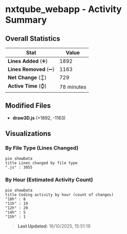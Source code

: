 # nxtqube_webapp - Activity Summary 

## Overall Statistics

| Stat                   | Value                                                             |
| ---------------------- | ----------------------------------------------------------------- |
| **Lines Added** (➕)   | 1892                                          |
| **Lines Removed** (➖) | 1163                                        |
| **Net Change** (↕)    | 729                |
| **Active Time** (⌚)   | 78 minutes |


## Modified Files
- **draw3D.js** (+1892, -1163)

## Visualizations

### By File Type (Lines Changed)

```mermaid
pie showData
title Lines changed by file type
".js" : 3055
```

### By Hour (Estimated Activity Count)

```mermaid
pie showData
title Coding activity by hour (count of changes)
"10h" : 8
"11h" : 19
"12h" : 20
"14h" : 5
"15h" : 1
```


> **Last Updated:** 16/10/2025, 15:51:19